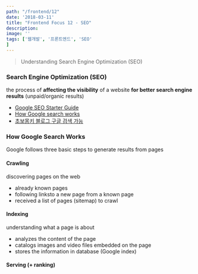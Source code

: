 ```yaml
---
path: "/frontend/12"
date: '2018-03-11'
title: "Frontend Focus 12 - SEO"
description: 
image: ''
tags: ['웹개발', '프론트엔드', 'SEO'
]
---
```

> Understanding Search Engine Optimization (SEO)

### Search Engine Optimization (SEO)
the process of __affecting the visibility__ of a website __for better search engine results__ (unpaid/organic results)

- [Google SEO Starter Guide](https://support.google.com/webmasters/answer/7451184?hl=en)
- [How Google search works](https://support.google.com/webmasters/answer/70897)
- [초보몽키 블로그 구글 검색 가능](https://wayhome25.github.io/etc/2017/02/20/google-search-sitemap-jekyll/)

### How Google Search Works
Google follows three basic steps to generate results from pages

#### Crawling
discovering pages on the web
- already known pages
- following linksto a new page from a known page
- received a list of pages (sitemap) to crawl

#### Indexing
understanding what a page is about
- analyzes the content of the page
- catalogs images and video files embedded on the page
- stores the information in database (Google index)

#### Serving (+ ranking)
